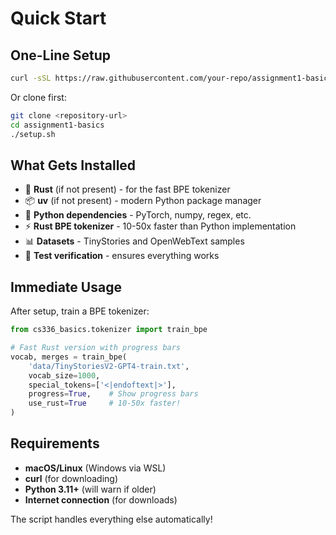 # Quick Start

## One-Line Setup

```bash
curl -sSL https://raw.githubusercontent.com/your-repo/assignment1-basics/main/setup.sh | bash
```

Or clone first:

```bash
git clone <repository-url>
cd assignment1-basics
./setup.sh
```

## What Gets Installed

- 🦀 **Rust** (if not present) - for the fast BPE tokenizer
- 📦 **uv** (if not present) - modern Python package manager  
- 🐍 **Python dependencies** - PyTorch, numpy, regex, etc.
- ⚡ **Rust BPE tokenizer** - 10-50x faster than Python implementation
- 📊 **Datasets** - TinyStories and OpenWebText samples
- 🧪 **Test verification** - ensures everything works

## Immediate Usage

After setup, train a BPE tokenizer:

```python
from cs336_basics.tokenizer import train_bpe

# Fast Rust version with progress bars
vocab, merges = train_bpe(
    'data/TinyStoriesV2-GPT4-train.txt',
    vocab_size=1000,
    special_tokens=['<|endoftext|>'],
    progress=True,    # Show progress bars  
    use_rust=True     # 10-50x faster!
)
```

## Requirements

- **macOS/Linux** (Windows via WSL)
- **curl** (for downloading)
- **Python 3.11+** (will warn if older)
- **Internet connection** (for downloads)

The script handles everything else automatically!